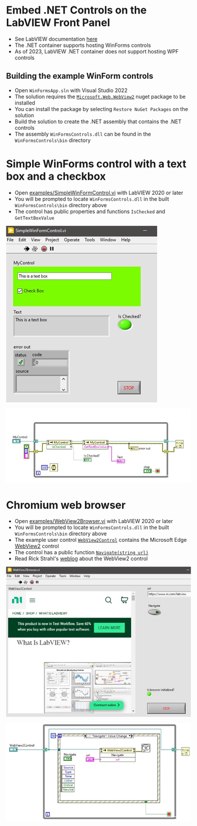 <h1>Embed .NET Controls on the LabVIEW Front Panel</h1>

- See LabVIEW documentation [here](https://forums.ni.com/t5/Developer-Center-Resources/Embedding-Hosting-NET-UI-Controls-on-a-LabVIEW-Front-Panel/ta-p/3523293)
- The .NET container supports hosting WinForms controls
- As of 2023, LabVIEW .NET container does not support hosting WPF controls

<h2>Building the example WinForm controls</h2>

- Open `WinFormsApp.sln` with Visual Studio 2022
- The solution requires the [`Microsoft.Web.WebView2`](https://www.nuget.org/packages/Microsoft.Web.WebView2/1.0.1418.22) nuget package to be installed
- You can install the package by selecting `Restore NuGet Packages` on the solution
- Build the solution to create the .NET assembly that contains the .NET controls
- The assembly `WinFormsControls.dll` can be found in the `WinFormsControls\bin` directory

<h1>Simple WinForms control with a text box and a checkbox</h1>

- Open [examples/SimpleWinFormControl.vi](https://github.com/mhadikus/winforms-controls/blob/main/examples/SimpleWinFormControl.vi) with LabVIEW 2020 or later
- You will be prompted to locate `WinFormsControls.dll` in the built `WinFormsControls\bin` directory above
- The control has public properties and functions `IsChecked` and `GetTextBoxValue`

![image](SimpleWinFormControl-FP.jpg)

![image](SimpleWinFormControl-BD.jpg)

<h1>Chromium web browser</h1>

- Open [examples/WebView2Browser.vi](https://github.com/mhadikus/winforms-controls/blob/main/examples/WebView2Browser.vi) with LabVIEW 2020 or later
- You will be prompted to locate `WinFormsControls.dll` in the built `WinFormsControls\bin` directory above
- The example user control [`WebView2Control`](https://github.com/mhadikus/winforms-controls/blob/main/WinFormsControls/WebView2Control.Designer.cs) contains the Microsoft Edge [WebView2](https://learn.microsoft.com/en-us/microsoft-edge/webview2) control
- The control has a public function [`Navigate(string url)`](https://github.com/mhadikus/winforms-controls/blob/main/WinFormsControls/WebView2Control.cs#L19)
- Read Rick Strahl's [weblog](https://weblog.west-wind.com/posts/2021/Jan/14/Taking-the-new-Chromium-WebView2-Control-for-a-Spin-in-NET-Part-1) about the WebView2 control

![image](WebView2Control-FP.jpg)

![image](WebView2Control-BD.jpg)